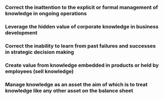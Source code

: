 
### **Correct the inattention to the explicit or formal management of knowledge** in ongoing operations

### **Leverage the hidden value of corporate knowledge** in business development

### **Correct the inability to learn** from past failures and successes in strategic decision making

### **Create value from knowledge** embedded in products or held by employees (sell knowledge)

### **Manage knowledge as an asset** the aim of which is to treat knowledge like any other asset on the balance sheet